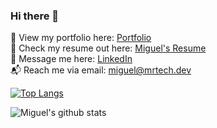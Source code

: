 ### Hi there 👋

👀 View my portfolio here:  [Portfolio](http://mrtech.dev)  
📃 Check my resume out here: [Miguel's Resume](https://mrtech.dev/images/Miguel_Ramos_Resume.pdf)  
💬 Message me here:  [LinkedIn](https://www.linkedin.com/in/miguel-ramos-developer/)  
📬 Reach me via email:  [miguel@mrtech.dev](mailto:miguel@mrtech.dev)  

[![Top Langs](https://github-readme-stats.vercel.app/api/top-langs/?username=miguelr215&layout=compact)](https://github.com/miguelr215/github-readme-stats)  

![Miguel's github stats](https://github-readme-stats.vercel.app/api?username=miguelr215&show_icons=true&theme=dark)


<!--
**miguelr215/miguelr215** is a ✨ _special_ ✨ repository because its `README.md` (this file) appears on your GitHub profile.

Here are some ideas to get you started:

- 🔭 I’m currently working on ...
- 🌱 I’m currently learning ...
- 👯 I’m looking to collaborate on ...
- 🤔 I’m looking for help with ...
- 💬 Ask me about ...
- 📫 How to reach me: ...
- 😄 Pronouns: ...
- ⚡ Fun fact: ...
-->
